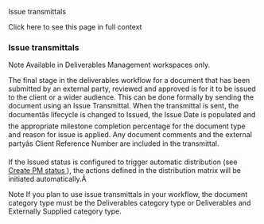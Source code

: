 Issue transmittals

Click here to see this page in full context

###  Issue transmittals

Note  Available in Deliverables Management workspaces only.

The final stage in the deliverables workflow for a document that has been
submitted by an external party, reviewed and approved is for it to be issued
to the client or a wider audience. This can be done formally by sending the
document using an Issue Transmittal. When the transmittal is sent, the
documentâs lifecycle is changed to Issued, the Issue Date is populated and
the appropriate milestone completion percentage for the document type and
reason for issue is applied. Any document comments and the external partyâs
Client Reference Number are included in the transmittal.

If the Issued status is configured to trigger automatic distribution (see [
Create PM status ](../Admin/Workspace_Settings/Create_P.htm#h) ), the actions
defined in the distribution matrix will be initiated automatically.Â

Note  If you plan to use issue transmittals in your workflow, the document
category type must be the Deliverables category type or Deliverables and
Externally Supplied category type.

